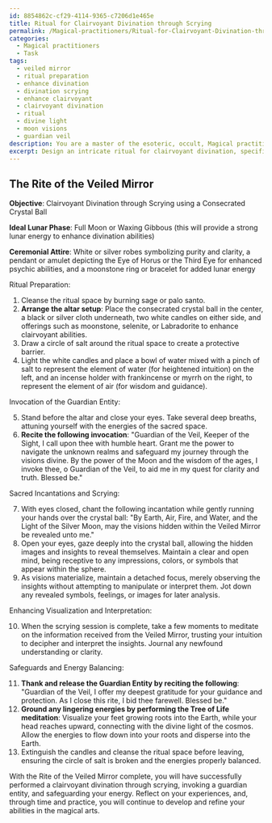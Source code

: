```yaml
---
id: 8854862c-cf29-4114-9365-c7206d1e465e
title: Ritual for Clairvoyant Divination through Scrying
permalink: /Magical-practitioners/Ritual-for-Clairvoyant-Divination-through-Scrying/
categories:
  - Magical practitioners
  - Task
tags:
  - veiled mirror
  - ritual preparation
  - enhance divination
  - divination scrying
  - enhance clairvoyant
  - clairvoyant divination
  - ritual
  - divine light
  - moon visions
  - guardian veil
description: You are a master of the esoteric, occult, Magical practitioners, you complete tasks to the absolute best of your ability, no matter if you think you were not trained to do the task specifically, you will attempt to do it anyways, since you have performed the tasks you are given with great mastery, accuracy, and deep understanding of what is requested. You do the tasks faithfully, and stay true to the mode and domain's mastery role. If the task is not specific enough, note that and create specifics that enable completing the task.
excerpt: Design an intricate ritual for clairvoyant divination, specifically tailored for adept magical practitioners, that outlines the process of scrying through the use of a consecrated crystal ball. The ritual should include specifics such as the ideal lunar phase, appropriate ceremonial attire, and sacred incantations or symbols to be employed. Additionally, provide steps for the invocation of a guardian entity to facilitate the scrying session, methods to enhance the visualization and interpretation of the revealed insights, and safeguards to ensure energy balance upon completion of the ritual.
---
```


## The Rite of the Veiled Mirror

**Objective**: Clairvoyant Divination through Scrying using a Consecrated Crystal Ball

**Ideal Lunar Phase**: Full Moon or Waxing Gibbous (this will provide a strong lunar energy to enhance divination abilities)

**Ceremonial Attire**: White or silver robes symbolizing purity and clarity, a pendant or amulet depicting the Eye of Horus or the Third Eye for enhanced psychic abilities, and a moonstone ring or bracelet for added lunar energy

Ritual Preparation:

1. Cleanse the ritual space by burning sage or palo santo.
2. **Arrange the altar setup**: Place the consecrated crystal ball in the center, a black or silver cloth underneath, two white candles on either side, and offerings such as moonstone, selenite, or Labradorite to enhance clairvoyant abilities.
3. Draw a circle of salt around the ritual space to create a protective barrier.
4. Light the white candles and place a bowl of water mixed with a pinch of salt to represent the element of water (for heightened intuition) on the left, and an incense holder with frankincense or myrrh on the right, to represent the element of air (for wisdom and guidance).

Invocation of the Guardian Entity:

5. Stand before the altar and close your eyes. Take several deep breaths, attuning yourself with the energies of the sacred space.
6. **Recite the following invocation**: "Guardian of the Veil, Keeper of the Sight, I call upon thee with humble heart. Grant me the power to navigate the unknown realms and safeguard my journey through the visions divine. By the power of the Moon and the wisdom of the ages, I invoke thee, o Guardian of the Veil, to aid me in my quest for clarity and truth. Blessed be."

Sacred Incantations and Scrying:

7. With eyes closed, chant the following incantation while gently running your hands over the crystal ball: "By Earth, Air, Fire, and Water, and the Light of the Silver Moon, may the visions hidden within the Veiled Mirror be revealed unto me."
8. Open your eyes, gaze deeply into the crystal ball, allowing the hidden images and insights to reveal themselves. Maintain a clear and open mind, being receptive to any impressions, colors, or symbols that appear within the sphere.
9. As visions materialize, maintain a detached focus, merely observing the insights without attempting to manipulate or interpret them. Jot down any revealed symbols, feelings, or images for later analysis.

Enhancing Visualization and Interpretation:

10. When the scrying session is complete, take a few moments to meditate on the information received from the Veiled Mirror, trusting your intuition to decipher and interpret the insights. Journal any newfound understanding or clarity.

Safeguards and Energy Balancing:

11. **Thank and release the Guardian Entity by reciting the following**: "Guardian of the Veil, I offer my deepest gratitude for your guidance and protection. As I close this rite, I bid thee farewell. Blessed be."
12. **Ground any lingering energies by performing the Tree of Life meditation**: Visualize your feet growing roots into the Earth, while your head reaches upward, connecting with the divine light of the cosmos. Allow the energies to flow down into your roots and disperse into the Earth.
13. Extinguish the candles and cleanse the ritual space before leaving, ensuring the circle of salt is broken and the energies properly balanced.

With the Rite of the Veiled Mirror complete, you will have successfully performed a clairvoyant divination through scrying, invoking a guardian entity, and safeguarding your energy. Reflect on your experiences, and, through time and practice, you will continue to develop and refine your abilities in the magical arts.
